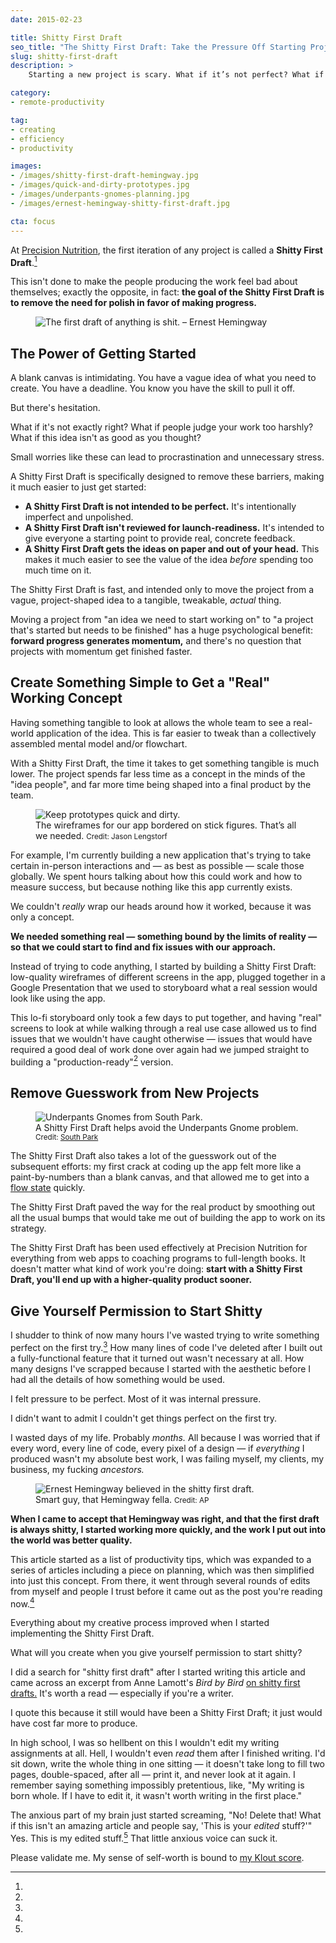 ```yaml
---
date: 2015-02-23

title: Shitty First Draft
seo_title: "The Shitty First Draft: Take the Pressure Off Starting Projects"
slug: shitty-first-draft
description: >
    Starting a new project is scary. What if it’s not perfect? What if people judge you? Here’s how to jumpstart your productivity with a Shitty First Draft.

category:
- remote-productivity

tag:
- creating
- efficiency
- productivity

images:
- /images/shitty-first-draft-hemingway.jpg
- /images/quick-and-dirty-prototypes.jpg
- /images/underpants-gnomes-planning.jpg
- /images/ernest-hemingway-shitty-first-draft.jpg

cta: focus
---
```


At [Precision Nutrition][1], the first iteration of any project is called a
**Shitty First Draft**.[^lamott]

This isn't done to make the people producing the work feel bad about themselves;
exactly the opposite, in fact: **the goal of the Shitty First Draft is to remove
the need for polish in favor of making progress.**

<figure class="figure figure--center">
  <img src="./images/shitty-first-draft-hemingway.jpg" alt="The first draft of anything is shit. – Ernest Hemingway" />
</figure>

## The Power of Getting Started

A blank canvas is intimidating. You have a vague idea of what you need to
create. You have a deadline. You know you have the skill to pull it off.

But there's hesitation.

What if it's not exactly right? What if people judge your work too harshly? What
if this idea isn't as good as you thought?

Small worries like these can lead to procrastination and unnecessary stress.

A Shitty First Draft is specifically designed to remove these barriers, making
it much easier to just get started:

* **A Shitty First Draft is not intended to be perfect.** It's intentionally
  imperfect and unpolished.
* **A Shitty First Draft isn't reviewed for launch-readiness.** It's intended to
  give everyone a starting point to provide real, concrete feedback.
* **A Shitty First Draft gets the ideas on paper and out of your head.** This
  makes it much easier to see the value of the idea _before_ spending too much
  time on it.

The Shitty First Draft is fast, and intended only to move the project from a
vague, project-shaped idea to a tangible, tweakable, _actual_ thing.

Moving a project from "an idea we need to start working on" to "a project that's
started but needs to be finished" has a huge psychological benefit: **forward
progress generates momentum,** and there's no question that projects with
momentum get finished faster.

## Create Something Simple to Get a "Real" Working Concept

Having something tangible to look at allows the whole team to see a real-world
application of the idea. This is far easier to tweak than a collectively
assembled mental model and/or flowchart.

With a Shitty First Draft, the time it takes to get something tangible is much
lower. The project spends far less time as a concept in the minds of the "idea
people", and far more time being shaped into a final product by the team.

<figure class="figure figure--right">
  <img src="./images/quick-and-dirty-prototypes.jpg" alt="Keep prototypes quick and dirty." />
  <figcaption class="figure__caption">
    The wireframes for our app bordered on stick figures. That’s all we needed.
    <small class="figure__attribution">
      Credit: 
      <span class="figure__attribution-link">
        Jason Lengstorf
      </span>
    </small>
  </figcaption>
</figure>

For example, I'm currently building a new application that's trying to take
certain in-person interactions and — as best as possible — scale those globally.
We spent hours talking about how this could work and how to measure success, but
because nothing like this app currently exists.

We couldn't _really_ wrap our heads around how it worked, because it was only a
concept.

**We needed something real — something bound by the limits of reality — so that we could start to find and fix issues with our approach.**

Instead of trying to code anything, I started by building a Shitty First Draft:
low-quality wireframes of different screens in the app, plugged together in a
Google Presentation that we used to storyboard what a real session would look
like using the app.

This lo-fi storyboard only took a few days to put together, and having "real"
screens to look at while walking through a real use case allowed us to find
issues that we wouldn't have caught otherwise — issues that would have required
a good deal of work done over again had we jumped straight to building a
"production-ready"[^productionready] version.

## Remove Guesswork from New Projects

<figure class="figure figure--left">
  <img src="./images/underpants-gnomes-planning.jpg" alt="Underpants Gnomes from South Park." />
  <figcaption class="figure__caption">
    A Shitty First Draft helps avoid the Underpants Gnome problem.
    <small class="figure__attribution">
      Credit: 
      <a class="figure__attribution-link" 
         href="http://southpark.cc.com/clips/151040/the-underpants-business">
        South Park
      </a>
    </small>
  </figcaption>
</figure>

The Shitty First Draft also takes a lot of the guesswork out of the subsequent
efforts: my first crack at coding up the app felt more like a paint-by-numbers
than a blank canvas, and that allowed me to get into a [flow state][2] quickly.

The Shitty First Draft paved the way for the real product by smoothing out all
the usual bumps that would take me out of building the app to work on its
strategy.

The Shitty First Draft has been used effectively at Precision Nutrition for
everything from web apps to coaching programs to full-length books. It doesn't
matter what kind of work you're doing: **start with a Shitty First Draft, you'll
end up with a higher-quality product sooner.**

## Give Yourself Permission to Start Shitty

I shudder to think of now many hours I've wasted trying to write something
perfect on the first try.[^highschool] How many lines of code I've deleted after
I built out a fully-functional feature that it turned out wasn't necessary at
all. How many designs I've scrapped because I started with the aesthetic before
I had all the details of how something would be used.

I felt pressure to be perfect. Most of it was internal pressure.

I didn't want to admit I couldn't get things perfect on the first try.

I wasted days of my life. Probably _months._ All because I was worried that if
every word, every line of code, every pixel of a design — if _everything_ I
produced wasn't my absolute best work, I was failing myself, my clients, my
business, my fucking _ancestors._

<figure class="figure figure--right">
  <img src="./images/ernest-hemingway-shitty-first-draft.jpg" alt="Ernest Hemingway believed in the shitty first draft." />
  <figcaption class="figure__caption">
    Smart guy, that Hemingway fella.
    <small class="figure__attribution">
      Credit: <span class="figure__attribution-link">AP</span>
    </small>
  </figcaption>
</figure>

**When I came to accept that Hemingway was right, and that the first draft is always shitty, I started working more quickly, and the work I put out into the world was better quality.**

This article started as a list of productivity tips, which was expanded to a
series of articles including a piece on planning, which was then simplified into
just this concept. From there, it went through several rounds of edits from
myself and people I trust before it came out as the post you're reading
now.[^anxiety]

Everything about my creative process improved when I started implementing the
Shitty First Draft.

What will you create when you give yourself permission to start shitty?

[^lamott]:
  I did a search for "shitty first draft" after I started writing this article and came across an excerpt from Anne Lamott's _Bird by Bird_ [on shitty first drafts.][3] It's worth a read — especially if you're a writer.

[^productionready]:
  I quote this because it still would have been a Shitty First Draft; it just would have cost far more to produce.

[^highschool]:
  In high school, I was so hellbent on this I wouldn't edit my writing assignments at all. Hell, I wouldn't even _read_ them after I finished writing. I'd sit down, write the whole thing in one sitting — it doesn't take long to fill two pages, double-spaced, after all — print it, and never look at it again. I remember saying something impossibly pretentious, like, "My writing is born whole. If I have to edit it, it wasn't worth writing in the first place."

[^anxiety]:
  The anxious part of my brain just started screaming, "No! Delete that! What if this isn't an amazing article and people say, 'This is your _edited_ stuff?'" Yes. This is my edited stuff.[^validation] That little anxious voice can suck it.

[^validation]:
  Please validate me. My sense of self-worth is bound to [my Klout score][4].

[1]: http://precisionnutrition.com/
[2]: http://goo.gl/EY6UKJ
[3]: https://wrd.as.uky.edu/sites/default/files/1-Shitty%20First%20Drafts.pdf
[4]: https://klout.com/jlengstorf
